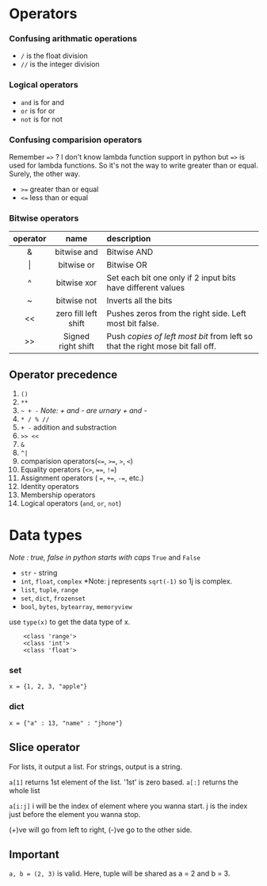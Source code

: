 # Operators

### Confusing arithmatic operations

+ `/` is the float division
+ `//` is the integer division

### Logical operators

+ `and` is for and
+ `or` is for or
+ `not` is for not

### Confusing comparision operators

Remember `=>` ? I don't know lambda function support in python but `=>` is used for lambda functions.
So it's not the way to write greater than or equal. Surely, the other way.

+ `>=` greater than or equal
+ `<=` less than or equal

### Bitwise operators

| operator | name | description |
| :---: | :---: | :--- |
| & | bitwise and | Bitwise AND |
| \| | bitwise or | Bitwise OR |
| ^ | bitwise xor | Set each bit one only if 2 input bits have different values | 
| ~ | bitwise not | Inverts all the bits |
| << | zero fill left shift | Pushes zeros from the right side. Left most bit false. |
| >> | Signed right shift | Push *copies of left most bit* from left so that the right mose bit fall off. |

## Operator precedence

1. `()`
1. `**`
1. `~ + -` *Note: + and - are urnary + and -*
1. `* / % //`
1. `+ -` addition and substraction
1. `>> <<`
1. `&`
1. `^|`
1. comparision operators(`<=`, `>=`, `>`, `<`)
1. Equality operators (`<>`, `==`, `!=`)
1. Assignment operators ( `=`, `+=`, `-=`, etc.)
1. Identity operators
1. Membership operators
1. Logical operators (`and`, `or`, `not`)

# Data types

*Note : true, false in python starts with caps*
`True` and `False`

+ `str` - string
+ `int`, `float`, `complex` *Note: j represents `sqrt(-1)` so 1j is complex.
+ `list`, `tuple`, `range`
+ `set`, `dict`, `frozenset`
+ `bool`, `bytes`, `bytearray`, `memoryview`

use `type(x)` to get the data type of x.

```
	<class 'range'>
	<class 'int'>
	<class 'float'>
```

### set

`x = {1, 2, 3, "apple"}`

### dict

`x = {"a" : 13, "name" : "jhone"}`

## Slice operator

For lists, it output a list. For strings, output is a string.

`a[1]` returns 1st element of the list. '1st' is zero based.
`a[:]` returns the whole list

`a[i:j]` i will be the index of element where you wanna start. j is the index just before the element you wanna stop.

(+)ve will go from left to right, (-)ve go to the other side.

## Important

`a, b = (2, 3)` is valid. Here, tuple will be shared as a = 2 and b = 3.
